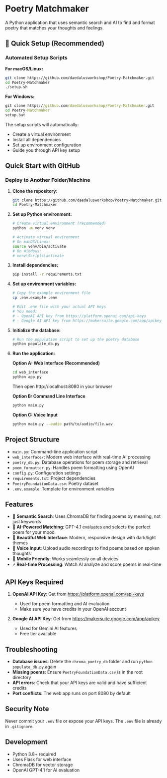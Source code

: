 # Poetry Matchmaker

A Python application that uses semantic search and AI to find and format poetry that matches your thoughts and feelings.

## 🚀 Quick Setup (Recommended)

### Automated Setup Scripts

**For macOS/Linux:**
```bash
git clone https://github.com/daedalusworkshop/Poetry-Matchmaker.git
cd Poetry-Matchmaker
./setup.sh
```

**For Windows:**
```cmd
git clone https://github.com/daedalusworkshop/Poetry-Matchmaker.git
cd Poetry-Matchmaker
setup.bat
```

The setup scripts will automatically:
- Create a virtual environment
- Install all dependencies
- Set up environment configuration
- Guide you through API key setup

## Quick Start with GitHub

### Deploy to Another Folder/Machine

1. **Clone the repository:**
   ```bash
   git clone https://github.com/daedalusworkshop/Poetry-Matchmaker.git
   cd Poetry-Matchmaker
   ```

2. **Set up Python environment:**
   ```bash
   # Create virtual environment (recommended)
   python -m venv venv
   
   # Activate virtual environment
   # On macOS/Linux:
   source venv/bin/activate
   # On Windows:
   # venv\Scripts\activate
   ```

3. **Install dependencies:**
   ```bash
   pip install -r requirements.txt
   ```

4. **Set up environment variables:**
   ```bash
   # Copy the example environment file
   cp .env.example .env
   
   # Edit .env file with your actual API keys
   # You need:
   # - OpenAI API key from https://platform.openai.com/api-keys
   # - Google AI API key from https://makersuite.google.com/app/apikey
   ```

5. **Initialize the database:**
   ```bash
   # Run the population script to set up the poetry database
   python populate_db.py
   ```

6. **Run the application:**
   
   **Option A: Web Interface (Recommended)**
   ```bash
   cd web_interface
   python app.py
   ```
   Then open http://localhost:8080 in your browser

   **Option B: Command Line Interface**
   ```bash
   python main.py
   ```

   **Option C: Voice Input**
   ```bash
   python main.py --audio path/to/audio/file.wav
   ```

## Project Structure
- `main.py`: Command-line application script
- `web_interface/`: Modern web interface with real-time AI processing
- `poetry_db.py`: Database operations for poem storage and retrieval
- `poem_formatter.py`: Handles poem formatting using OpenAI
- `config.py`: Configuration settings
- `requirements.txt`: Project dependencies
- `PoetryFoundationData.csv`: Poetry dataset
- `.env.example`: Template for environment variables

## Features
- 🎯 **Semantic Search**: Uses ChromaDB for finding poems by meaning, not just keywords
- 🤖 **AI-Powered Matching**: GPT-4.1 evaluates and selects the perfect poem for your mood
- 🎨 **Beautiful Web Interface**: Modern, responsive design with dark/light themes
- 🎤 **Voice Input**: Upload audio recordings to find poems based on spoken thoughts
- 📱 **Mobile Friendly**: Works seamlessly on all devices
- ⚡ **Real-time Processing**: Watch AI analyze and score poems in real-time

## API Keys Required

1. **OpenAI API Key**: Get from https://platform.openai.com/api-keys
   - Used for poem formatting and AI evaluation
   - Make sure you have credits in your OpenAI account

2. **Google AI API Key**: Get from https://makersuite.google.com/app/apikey
   - Used for Gemini AI features
   - Free tier available

## Troubleshooting

- **Database issues**: Delete the `chroma_poetry_db` folder and run `python populate_db.py` again
- **Missing poems**: Ensure `PoetryFoundationData.csv` is in the root directory
- **API errors**: Check that your API keys are valid and have sufficient credits
- **Port conflicts**: The web app runs on port 8080 by default

## Security Note
Never commit your `.env` file or expose your API keys. The `.env` file is already in `.gitignore`.

## Development
- Python 3.8+ required
- Uses Flask for web interface
- ChromaDB for vector storage
- OpenAI GPT-4.1 for AI evaluation 